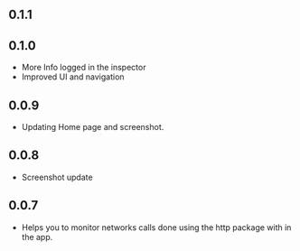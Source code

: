 ## 0.1.1

## 0.1.0

* More Info logged in the inspector
* Improved UI and navigation

## 0.0.9

* Updating Home page and screenshot.

## 0.0.8

* Screenshot update

## 0.0.7

* Helps you to monitor networks calls done using the http package with in the app.

